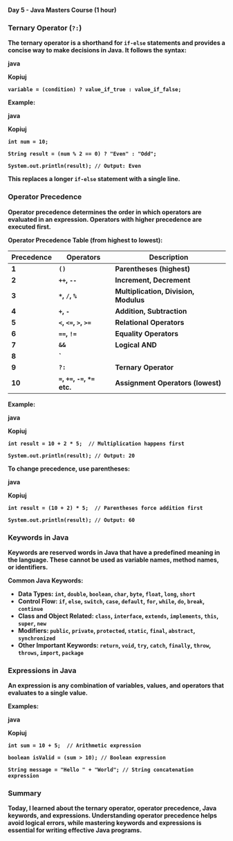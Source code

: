 **Day 5 \- Java Masters Course (1 hour)**

### **Ternary Operator (`?:`)**

**The ternary operator is a shorthand for `if-else` statements and provides a concise way to make decisions in Java. It follows the syntax:**

**java**

**Kopiuj**

**`variable = (condition) ? value_if_true : value_if_false;`**

**Example:**

**java**

**Kopiuj**

**`int num = 10;`**

**`String result = (num % 2 == 0) ? "Even" : "Odd";`**

**`System.out.println(result); // Output: Even`**

**This replaces a longer `if-else` statement with a single line.**

### **Operator Precedence**

**Operator precedence determines the order in which operators are evaluated in an expression. Operators with higher precedence are executed first.**

**Operator Precedence Table (from highest to lowest):**

| Precedence | Operators | Description |
| ----- | ----- | ----- |
| **1** | **`()`** | **Parentheses (highest)** |
| **2** | **`++`, `--`** | **Increment, Decrement** |
| **3** | **`*`, `/`, `%`** | **Multiplication, Division, Modulus** |
| **4** | **`+`, `-`** | **Addition, Subtraction** |
| **5** | **`<`, `<=`, `>`, `>=`** | **Relational Operators** |
| **6** | **`==`, `!=`** | **Equality Operators** |
| **7** | **`&&`** | **Logical AND** |
| **8** | **\`** |  |
| **9** | **`?:`** | **Ternary Operator** |
| **10** | **`=`, `+=`, `-=`, `*=` etc.** | **Assignment Operators (lowest)** |

**Example:**

**java**

**Kopiuj**

**`int result = 10 + 2 * 5;  // Multiplication happens first`**

**`System.out.println(result); // Output: 20`**

**To change precedence, use parentheses:**

**java**

**Kopiuj**

**`int result = (10 + 2) * 5;  // Parentheses force addition first`**

**`System.out.println(result); // Output: 60`**

### **Keywords in Java**

**Keywords are reserved words in Java that have a predefined meaning in the language. These cannot be used as variable names, method names, or identifiers.**

**Common Java Keywords:**

* **Data Types: `int`, `double`, `boolean`, `char`, `byte`, `float`, `long`, `short`**  
* **Control Flow: `if`, `else`, `switch`, `case`, `default`, `for`, `while`, `do`, `break`, `continue`**  
* **Class and Object Related: `class`, `interface`, `extends`, `implements`, `this`, `super`, `new`**  
* **Modifiers: `public`, `private`, `protected`, `static`, `final`, `abstract`, `synchronized`**  
* **Other Important Keywords: `return`, `void`, `try`, `catch`, `finally`, `throw`, `throws`, `import`, `package`**

### **Expressions in Java**

**An expression is any combination of variables, values, and operators that evaluates to a single value.**

**Examples:**

**java**

**Kopiuj**

**`int sum = 10 + 5;  // Arithmetic expression`**

**`boolean isValid = (sum > 10); // Boolean expression`**

**`String message = "Hello " + "World"; // String concatenation expression`**

### 

### **Summary**

**Today, I learned about the ternary operator, operator precedence, Java keywords, and expressions. Understanding operator precedence helps avoid logical errors, while mastering keywords and expressions is essential for writing effective Java programs.**

